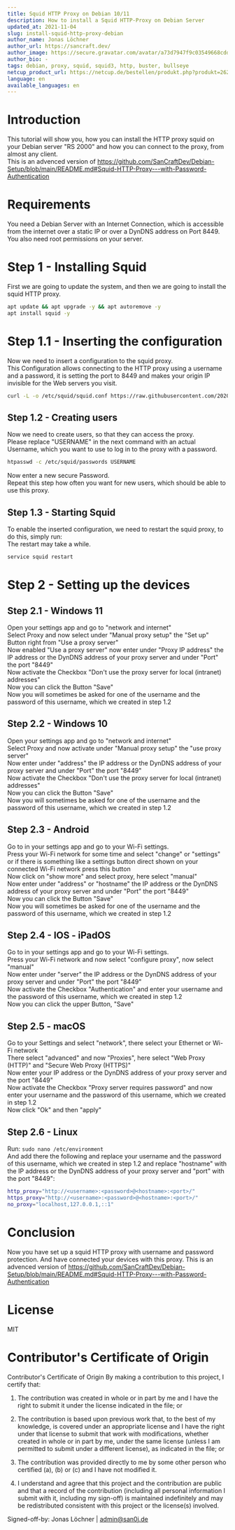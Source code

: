 ```yaml
---
title: Squid HTTP Proxy on Debian 10/11
description: How to install a Squid HTTP-Proxy on Debian Server
updated_at: 2021-11-04
slug: install-squid-http-proxy-debian
author_name: Jonas Löchner
author_url: https://sancraft.dev/
author_image: https://secure.gravatar.com/avatar/a73d7947f9c03549668cddf5b2bf6522?s=1700
author_bio: -
tags: debian, proxy, squid, squid3, http, buster, bullseye
netcup_product_url: https://netcup.de/bestellen/produkt.php?produkt=2623
language: en
available_languages: en
---
```


# Introduction
This tutorial will show you, how you can install the HTTP proxy squid on your Debian server "RS 2000" and how you can connect to the proxy, from almost any client. <br>
This is an advenced version of https://github.com/SanCraftDev/Debian-Setup/blob/main/README.md#Squid-HTTP-Proxy---with-Password-Authentication

# Requirements
You need a Debian Server with an Internet Connection, which is accessible from the internet ​over a static IP or over a DynDNS address on Port 8449. You also need root permissions on your server.

# Step 1 - Installing Squid
First we are going to update the system, and then we are going to install the squid HTTP proxy.
```sh
apt update && apt upgrade -y && apt autoremove -y
apt install squid -y
```

# Step 1.1 - Inserting the configuration
Now we need to insert a configuration to the squid proxy. <br>
This Configuration allows connecting to the HTTP proxy using a username and a password, it is setting the port to 8449 and makes your origin IP invisible for the Web servers you visit.
```sh
curl -L -o /etc/squid/squid.conf https://raw.githubusercontent.com/2020Sanoj/community-tutorials/main/community-tutorials/squid/configs/squid.conf
```

## Step 1.2 - Creating users
Now we need to create users, so that they can access the proxy. <br>
Please replace "USERNAME" in the next command with an actual Username, which you want to use to log in to the proxy with a password.
```sh
htpasswd -c /etc/squid/passwords USERNAME
```
Now enter a new secure Password. <br>
Repeat this step how often you want for new users, which should be able to use this proxy.

## Step 1.3 - Starting Squid
To enable the inserted configuration, we need to restart the squid proxy, to do this, simply run: <br>
The restart may take a while.
```sh
service squid restart
```

# Step 2 - Setting up the devices

## Step 2.1 - Windows 11
Open your settings app and go to "network and internet" <br>
Select Proxy and now select under "Manual proxy setup" the "Set up" Button right from "Use a proxy server" <br>
Now enabled "Use a proxy server" now enter under "Proxy IP address" the IP address or the DynDNS address of your proxy server and under "Port" the port "8449" <br>
Now activate the Checkbox "Don't use the proxy server for local (intranet) addresses" <br>
Now you can click the Button "Save" <br>
Now you will sometimes be asked for one of the username and the password of this username, which we created in step 1.2

## Step 2.2 - Windows 10
Open your settings app and go to "network and internet" <br>
Select Proxy and now activate under "Manual proxy setup" the "use proxy server" <br>
Now enter under "address" the IP address or the DynDNS address of your proxy server and under "Port" the port "8449" <br>
Now activate the Checkbox "Don't use the proxy server for local (intranet) addresses" <br>
Now you can click the Button "Save" <br>
Now you will sometimes be asked for one of the username and the password of this username, which we created in step 1.2

## Step 2.3 - Android
Go to in your settings app and go to your Wi-Fi settings. <br>
Press your Wi-Fi network for some time and select "change" or "settings" or if there is something like a settings button direct shown on your connected Wi-Fi network press this button <br>
Now click on "show more" and select proxy, here select "manual" <br>
Now enter under "address" or "hostname" the IP address or the DynDNS address of your proxy server and under "Port" the port "8449" <br>
Now you can click the Button "Save" <br>
Now you will sometimes be asked for one of the username and the password of this username, which we created in step 1.2

## Step 2.4 - IOS - iPadOS
Go to in your settings app and go to your Wi-Fi settings. <br>
Press your Wi-Fi network and now select "configure proxy", now select "manual" <br>
Now enter under "server" the IP address or the DynDNS address of your proxy server and under "Port" the port "8449" <br>
Now activate the Checkbox "Authentication" and enter your username and the password of this username, which we created in step 1.2 <br>
Now you can click the upper Button, "Save"

## Step 2.5 - macOS
Go to your Settings and select "network", there select your Ethernet or Wi-Fi network <br>
There select "advanced" and now "Proxies", here select "Web Proxy (HTTP)" and "Secure Web Proxy (HTTPS)" <br>
Now enter your IP address or the DynDNS address of your proxy server and the port "8449" <br>
Now activate the Checkbox "Proxy server requires password" and now enter your username and the password of this username, which we created in step 1.2 <br>
Now click "Ok" and then "apply"

## Step 2.6 - Linux
Run: `sudo nano /etc/environment` <br>
And add there the following and replace your username and the password of this username, which we created in step 1.2 and replace "hostname" with the IP address or the DynDNS address of your proxy server and  "port" with the port "8449":
```sh
http_proxy="http://<username>:<password>@<hostname>:<port>/"
https_proxy="http://<username>:<password>@<hostname>:<port>/"
no_proxy="localhost,127.0.0.1,::1"
```

# Conclusion
Now you have set up a squid HTTP proxy with username and password protection. And have connected your devices with this proxy.
This is an advenced version of https://github.com/SanCraftDev/Debian-Setup/blob/main/README.md#Squid-HTTP-Proxy---with-Password-Authentication

# License
MIT

# Contributor's Certificate of Origin
Contributor's Certificate of Origin By making a contribution to this project, I certify that:

 1) The contribution was created in whole or in part by me and I have the right to submit it under the license indicated in the file; or

 2) The contribution is based upon previous work that, to the best of my knowledge, is covered under an appropriate license and I have the right under that license to submit that work with modifications, whether created in whole or in part by me, under the same license (unless I am permitted to submit under a different license), as indicated in the file; or

 3) The contribution was provided directly to me by some other person who certified (a), (b) or (c) and I have not modified it.

 4) I understand and agree that this project and the contribution are public and that a record of the contribution (including all personal information I submit with it, including my sign-off) is maintained indefinitely and may be redistributed consistent with this project or the license(s) involved.

Signed-off-by: Jonas Löchner | [admin@san0j.de](mailto:admin@san0j.de)
